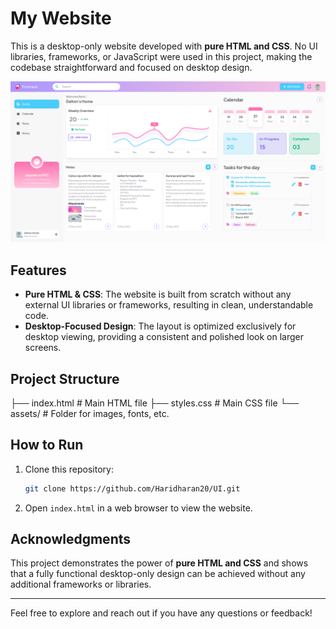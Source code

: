 # My Website

This is a desktop-only website developed with **pure HTML and CSS**. No UI libraries, frameworks, or JavaScript were used in this project, making the codebase straightforward and focused on desktop design.

![Desktop view](assets/protrack.png)

## Features

- **Pure HTML & CSS**: The website is built from scratch without any external UI libraries or frameworks, resulting in clean, understandable code.
- **Desktop-Focused Design**: The layout is optimized exclusively for desktop viewing, providing a consistent and polished look on larger screens.

## Project Structure

├── index.html # Main HTML file
├── styles.css # Main CSS file
└── assets/ # Folder for images, fonts, etc.

## How to Run

1. Clone this repository:
   ```bash
   git clone https://github.com/Haridharan20/UI.git
   ```
2. Open `index.html` in a web browser to view the website.

## Acknowledgments

This project demonstrates the power of **pure HTML and CSS** and shows that a fully functional desktop-only design can be achieved without any additional frameworks or libraries.

---

Feel free to explore and reach out if you have any questions or feedback!
